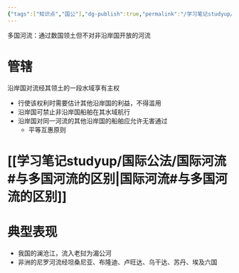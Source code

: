 ```yaml
---
{"tags":["知识点","国公"],"dg-publish":true,"permalink":"/学习笔记studyup/国际公法/多国河流/","dgPassFrontmatter":true,"created":"2024-11-08T16:01:31.652+08:00","updated":"2024-11-08T16:28:31.771+08:00"}
---
```


多国河流：通过数国领土但不对非沿岸国开放的河流
# 管辖
沿岸国对流经其领土的一段水域享有主权
- 行使该权利时需要估计其他沿岸国的利益，不得滥用
- 沿岸国可禁止非沿岸国船舶在其水域航行
- 沿岸国对同一河流的其他沿岸国的船舶应允许无害通过
	- 平等互惠原则
# [[学习笔记studyup/国际公法/国际河流#与多国河流的区别\|国际河流#与多国河流的区别]]
# 典型表现
- 我国的澜沧江，流入老挝为湄公河
- 非洲的尼罗河流经坦桑尼亚、布隆迪、卢旺达、乌干达、苏丹、埃及六国